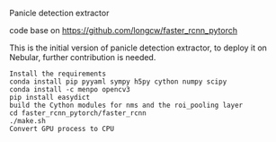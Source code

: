 Panicle detection extractor

code base on https://github.com/longcw/faster_rcnn_pytorch

This is the initial version of panicle detection extractor, to deploy it on Nebular, further contribution is needed.

    Install the requirements
    conda install pip pyyaml sympy h5py cython numpy scipy
    conda install -c menpo opencv3
    pip install easydict
    build the Cython modules for nms and the roi_pooling layer
    cd faster_rcnn_pytorch/faster_rcnn
    ./make.sh
    Convert GPU process to CPU
